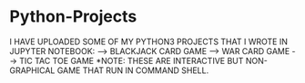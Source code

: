 # Python-Projects
I HAVE UPLOADED SOME OF MY PYTHON3 PROJECTS THAT I WROTE IN JUPYTER NOTEBOOK:
--> BLACKJACK CARD GAME
--> WAR CARD GAME
--> TIC TAC TOE GAME
*NOTE: THESE ARE INTERACTIVE BUT NON-GRAPHICAL GAME THAT RUN IN COMMAND SHELL. 
